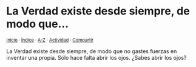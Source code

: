 # La Verdad existe desde siempre, de modo que...
<sup>[Inicio](https://github.com/jucardus/jucardus.github.io/repo/blob/main/readme.md) · [Índice](https://github.com/jucardus/jucardus.github.io/repo/blob/main/indices/apotegmas.md) · [A-Z](https://github.com/jucardus/jucardus.github.io/repo/blob/main/indices/alfabetico.md) · [Actividad](https://github.com/jucardus/jucardus.github.io/repo/blob/main/indices/actividad.md) · [Compartir](https://x.com/intent/tweet?text=Apotegmas%3A%20La%20Verdad%20existe%20desde%20siempre%2C%20de%20modo%20que...%0A%E2%86%92%20https%3A%2F%2Fgithub.com%2Fjucardus%2Frepo%2Fblob%2Fmain%2Fcontenido%2F25%2F04%2F28%2Fla-verdad-existe-desde-siempre.md%0A%0A%23aptgms_jucardus%0A%40jucardus)</sup>

La Verdad existe desde siempre, de modo que no gastes fuerzas en inventar una propia. Sólo hace falta abrir los ojos. ¿Sabes abrir los ojos?
